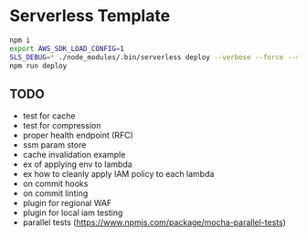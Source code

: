 # Serverless Template



```bash
npm i
export AWS_SDK_LOAD_CONFIG=1
SLS_DEBUG=* ./node_modules/.bin/serverless deploy --verbose --force --stage="api" --aws-profile=default
npm run deploy

```

## TODO
- test for cache
- test for compression
- proper health endpoint (RFC)
- ssm param store
- cache invalidation example
- ex of applying env to lambda
- ex how to cleanly apply IAM policy to each lambda
- on commit hooks
- on commit linting
- plugin for regional WAF
- plugin for local iam testing
- parallel tests (https://www.npmjs.com/package/mocha-parallel-tests)
